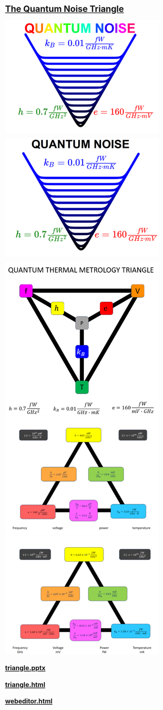 # [The Quantum Noise Triangle](https://github.com/lafefspietz/triangle)

![](triangle-html-rainbow.png)

![](triangle-html.png)


[![](triangle-simpler.png)](triangle-simpler.pdf)
[![](triangle1.png)](triangle.pdf)
[![](triangle2.png)](triangle.pdf)

## [triangle.pptx](triangle.pptx)

## [triangle.html](triangle.html)
## [webeditor.html](webeditor.html)
